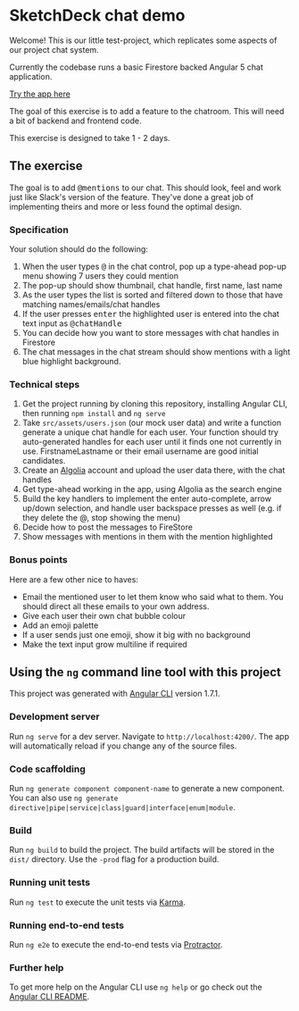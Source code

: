# SketchDeck chat demo

Welcome! This is our little test-project, which replicates some aspects of our project chat system.

Currently the codebase runs a basic Firestore backed Angular 5 chat application.

[Try the app here](https://sketchdeck.github.io/dist-chat/)

The goal of this exercise is to add a feature to the chatroom. This will need a bit of backend and frontend code.

This exercise is designed to take 1 - 2 days.


## The exercise

The goal is to add <kbd>@mentions</kbd> to our chat. This should look, feel and work just like Slack's version of the feature. They've done a great job of implementing theirs and more or less found the optimal design. 

### Specification

Your solution should do the following:
1. When the user types <kbd>@</kbd> in the chat control, pop up a type-ahead pop-up menu showing 7 users they could mention
2. The pop-up should show thumbnail, chat handle, first name, last name
3. As the user types the list is sorted and filtered down to those that have matching names/emails/chat handles
4. If the user presses <kbd>enter</kbd> the highlighted user is entered into the chat text input as <kbd>@chatHandle</kbd>
5. You can decide how you want to store messages with chat handles in Firestore
6. The chat messages in the chat stream should show mentions with a light blue highlight background.


### Technical steps 

1. Get the project running by cloning this repository, installing Angular CLI, then running `npm install` and `ng serve`
2. Take `src/assets/users.json` (our mock user data) and write a function generate a unique chat handle for each user. Your function should try auto-generated handles for each user until it finds one not currently in use. FirstnameLastname or their email username are good initial candidates.
3. Create an <a href="https://algolia.com">Algolia</a> account and upload the user data there, with the chat handles
4. Get type-ahead working in the app, using Algolia as the search engine
5. Build the key handlers to implement the enter auto-complete, arrow up/down selection, and handle user backspace presses as well (e.g. if they delete the @, stop showing the menu)
6. Decide how to post the messages to FireStore
7. Show messages with mentions in them with the mention highlighted


### Bonus points

Here are a few other nice to haves:
- Email the mentioned user to let them know who said what to them. You should direct all these emails to your own address.
- Give each user their own chat bubble colour
- Add an emoji palette
- If a user sends just one emoji, show it big with no background
- Make the text input grow multiline if required







## Using the `ng` command line tool with this project

This project was generated with [Angular CLI](https://github.com/angular/angular-cli) version 1.7.1.

### Development server

Run `ng serve` for a dev server. Navigate to `http://localhost:4200/`. The app will automatically reload if you change any of the source files.

### Code scaffolding

Run `ng generate component component-name` to generate a new component. You can also use `ng generate directive|pipe|service|class|guard|interface|enum|module`.

### Build

Run `ng build` to build the project. The build artifacts will be stored in the `dist/` directory. Use the `-prod` flag for a production build.

### Running unit tests

Run `ng test` to execute the unit tests via [Karma](https://karma-runner.github.io).

### Running end-to-end tests

Run `ng e2e` to execute the end-to-end tests via [Protractor](http://www.protractortest.org/).

### Further help

To get more help on the Angular CLI use `ng help` or go check out the [Angular CLI README](https://github.com/angular/angular-cli/blob/master/README.md).
